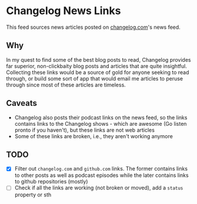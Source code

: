 # Changelog News Links
This feed sources news articles posted on [changelog.com](changelog.com)'s news feed.

## Why
In my quest to find some of the best blog posts to read, Changelog provides far superior, non-clickbaity blog posts and articles that are quite insightful. Collecting these links would be a source of gold for anyone seeking to read through, or build some sort of app that would email me articles to peruse through since most of these articles are timeless.

## Caveats
- Changelog also posts their podcast links on the news feed, so the links contains links to the Changelog shows - which are awesome (Go listen pronto if you haven't), but these links are not web articles
- Some of these links are broken, i.e., they aren't working anymore


## TODO
- [X] Filter out `changelog.com` and `github.com` links. The former contains links to other posts as well as podcast episodes while the later contains links to github repositories (mostly)
- [ ] Check if all the links are working (not broken or moved), add a `status` property or sth